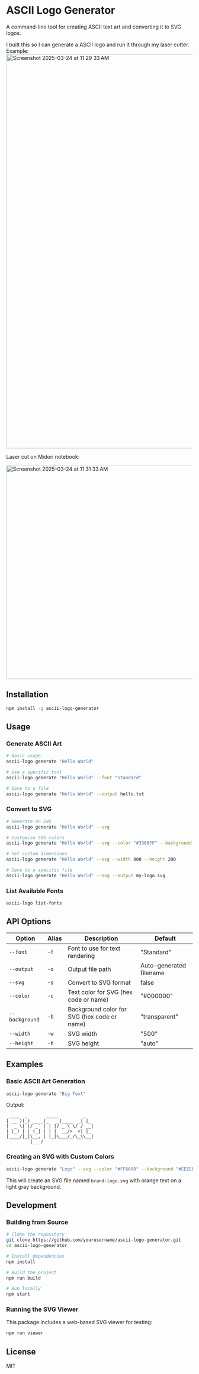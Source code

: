 # ASCII Logo Generator

A command-line tool for creating ASCII text art and converting it to SVG logos.

I built this so I can generate a ASCII logo and run it through my laser cutter. Example: 
<img width="1063" alt="Screenshot 2025-03-24 at 11 29 33 AM" src="https://github.com/user-attachments/assets/2c103862-abce-40c0-86be-b619ee142f07" />

Laser cut on Midori notebook: 

<img width="577" alt="Screenshot 2025-03-24 at 11 31 33 AM" src="https://github.com/user-attachments/assets/b9c49536-a3a5-48e8-b966-0879f7dd685f" />



## Installation

```bash
npm install -g ascii-logo-generator
```

## Usage

### Generate ASCII Art

```bash
# Basic usage
ascii-logo generate "Hello World"

# Use a specific font
ascii-logo generate "Hello World" --font "Standard"

# Save to a file
ascii-logo generate "Hello World" --output hello.txt
```

### Convert to SVG

```bash
# Generate an SVG
ascii-logo generate "Hello World" --svg

# Customize SVG colors
ascii-logo generate "Hello World" --svg --color "#3366FF" --background "#EEEEEE"

# Set custom dimensions
ascii-logo generate "Hello World" --svg --width 800 --height 200

# Save to a specific file
ascii-logo generate "Hello World" --svg --output my-logo.svg
```

### List Available Fonts

```bash
ascii-logo list-fonts
```

## API Options

| Option         | Alias | Description                                 | Default                 |
| -------------- | ----- | ------------------------------------------- | ----------------------- |
| `--font`       | `-f`  | Font to use for text rendering              | "Standard"              |
| `--output`     | `-o`  | Output file path                            | Auto-generated filename |
| `--svg`        | `-s`  | Convert to SVG format                       | false                   |
| `--color`      | `-c`  | Text color for SVG (hex code or name)       | "#000000"               |
| `--background` | `-b`  | Background color for SVG (hex code or name) | "transparent"           |
| `--width`      | `-w`  | SVG width                                   | "500"                   |
| `--height`     | `-h`  | SVG height                                  | "auto"                  |

## Examples

### Basic ASCII Art Generation

```bash
ascii-logo generate "Big Text"
```

Output:

```
 ____  _       _____         _
| __ )(_) __ _|_   _|____  _| |_
|  _ \| |/ _` | | |/ _ \ \/ / __|
| |_) | | (_| | | |  __/>  <| |_
|____/|_|\__, | |_|\___/_/\_\\__|
         |___/
```

### Creating an SVG with Custom Colors

```bash
ascii-logo generate "Logo" --svg --color "#FF6600" --background "#EEEEEE" --output brand-logo.svg
```

This will create an SVG file named `brand-logo.svg` with orange text on a light gray background.

## Development

### Building from Source

```bash
# Clone the repository
git clone https://github.com/yourusername/ascii-logo-generator.git
cd ascii-logo-generator

# Install dependencies
npm install

# Build the project
npm run build

# Run locally
npm start
```

### Running the SVG Viewer

This package includes a web-based SVG viewer for testing:

```bash
npm run viewer
```

## License

MIT

